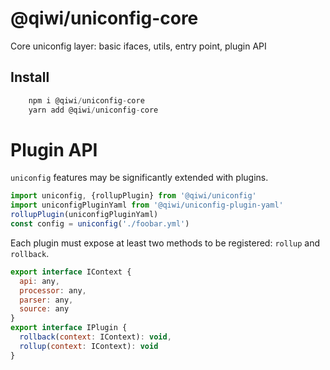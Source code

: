 # @qiwi/uniconfig-core

Core uniconfig layer: basic ifaces, utils, entry point, plugin API

## Install
```javascript
    npm i @qiwi/uniconfig-core
    yarn add @qiwi/uniconfig-core
```







# Plugin API
`uniconfig` features may be significantly extended with plugins.
```javascript
import uniconfig, {rollupPlugin} from '@qiwi/uniconfig'
import uniconfigPluginYaml from '@qiwi/uniconfig-plugin-yaml'    
rollupPlugin(uniconfigPluginYaml)
const config = uniconfig('./foobar.yml')    
```
Each plugin must expose at least two methods to be registered: `rollup` and `rollback`.
```javascript
export interface IContext {
  api: any,
  processor: any,
  parser: any,
  source: any
}
export interface IPlugin {
  rollback(context: IContext): void,
  rollup(context: IContext): void
}
``` 
